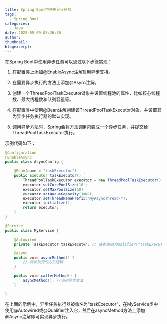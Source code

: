 ```yaml
---
title: Spring Boot中使用异步任务
tags:
  - Spring Boot
categories:
  - Java
date: 2023-05-09 08:26:30
author:
thumbnail:
blogexcerpt:
---
```

在Spring Boot中使用异步任务可以通过以下步骤实现：

1. 在配置类上添加@EnableAsync注解启用异步支持。

2. 在需要异步执行的方法上添加@Async注解。

3. 创建一个ThreadPoolTaskExecutor对象并设置线程池的属性，比如核心线程数、最大线程数和队列容量等。

4. 在配置类中使用@Bean注解创建该ThreadPoolTaskExecutor对象，并设置其为异步任务执行器的默认实现。

5. 调用异步方法时，Spring会将方法调用包装成一个异步任务，并提交给ThreadPoolTaskExecutor执行。

示例代码如下：

```java
@Configuration
@EnableAsync
public class AsyncConfig {

    @Bean(name = "taskExecutor")
    public Executor taskExecutor() {
        ThreadPoolTaskExecutor executor = new ThreadPoolTaskExecutor();
        executor.setCorePoolSize(10);
        executor.setMaxPoolSize(50);
        executor.setQueueCapacity(1000);
        executor.setThreadNamePrefix("MyAsyncThread-");
        executor.initialize();
        return executor;
    }
}

@Service
public class MyService {

    @Autowired
    private TaskExecutor taskExecutor; // 或者使用@Qualifier("taskExecutor")指定名称

    @Async
    public void asyncMethod() {
        // 异步执行的方法逻辑
    }

    public void callerMethod() {
        asyncMethod(); //调用异步方法
    }

}
```

在上面的示例中，异步任务执行器被命名为“taskExecutor”，在MyService类中使用@Autowired或@Qualifier注入它，然后在asyncMethod方法上添加@Async注解即可实现异步执行。
